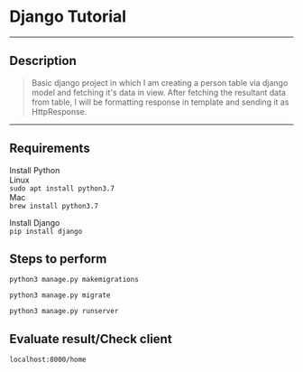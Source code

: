 # Django Tutorial

----
## Description
> Basic django project in which I am creating a person table via django model and  fetching it's data in view. After fetching the resultant data from table, I will be formatting response in template and sending it as HttpResponse.

----

## Requirements
Install Python  
Linux  
`sudo apt install python3.7`  
Mac  
`brew install python3.7`  

Install Django  
`pip install django`  

## Steps to perform

`python3 manage.py makemigrations`

`python3 manage.py migrate`

`python3 manage.py runserver`

## Evaluate result/Check client

`localhost:8000/home`


